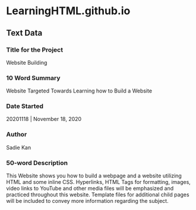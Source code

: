 # LearningHTML.github.io
## Text Data

### Title for the Project
Website Building

### 10 Word Summary
Website Targeted Towards Learning how to Build a Website

### Date Started
20201118 | November 18, 2020

### Author
Sadie Kan

### 50-word Description
This Website shows you how to build a webpage and a website utilizing HTML and some inline CSS. Hyperlinks, HTML Tags for formatting, images, video links to YouTube and other media files will be emphasized and practiced throughout this website. Template files for additional child pages will be included to convey more information regarding the subject.
